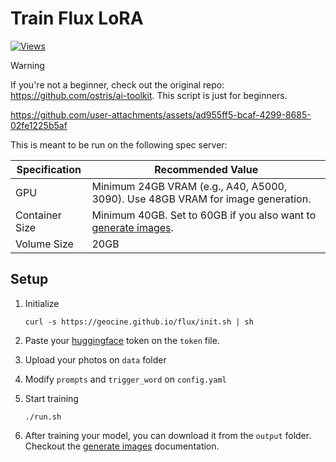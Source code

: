 # Train Flux LoRA

[![Views](https://hits.seeyoufarm.com/api/count/incr/badge.svg?url=https%3A%2F%2Fgithub.com%2Fgeocine%2Fflux&count_bg=%2379C83D&title_bg=%23555555&icon=&icon_color=%23E7E7E7&title=hits&edge_flat=false)](https://hits.seeyoufarm.com)

> [!WARNING]
> If you're not a beginner, check out the original repo: https://github.com/ostris/ai-toolkit. This script is just for beginners.

https://github.com/user-attachments/assets/ad955ff5-bcaf-4299-8685-02fe1225b5af


This is meant to be run on the following spec server:

| Specification   | Recommended Value  |
|-----------------|--------------------|
| GPU             | Minimum 24GB VRAM (e.g., A40, A5000, 3090). Use 48GB VRAM for image generation. |
| Container Size  | Minimum 40GB. Set to 60GB if you also want to [generate images](./docs/GENERATE.md). |
| Volume Size     | 20GB               |

## Setup

1. Initialize

    ```
    curl -s https://geocine.github.io/flux/init.sh | sh
    ```
2. Paste your [huggingface](https://huggingface.co/settings/tokens) token on the `token` file.
3. Upload your photos on `data` folder
4. Modify `prompts` and `trigger_word` on `config.yaml`
5. Start training

    ```
    ./run.sh
    ```
6. After training your model, you can download it from the `output` folder. Checkout the [generate images](./docs/GENERATE.md) documentation.
